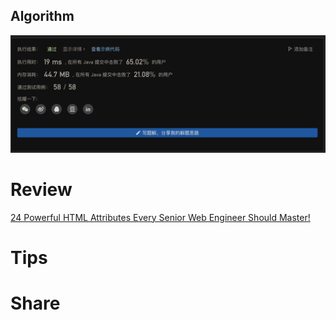 ## Algorithm

![fengpu-2023-05-14-lc](../../images/temp/fengpu-2023-05-14-lc.png)

# Review
[24 Powerful HTML Attributes Every Senior Web Engineer Should Master!](https://medium.com/javascript-in-plain-english/24-powerful-html-attributes-every-senior-web-engineer-should-master-ad8a4df0776e)

# Tips


# Share
